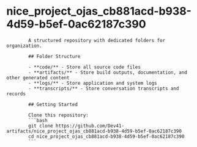 # nice_project_ojas_cb881acd-b938-4d59-b5ef-0ac62187c390
            A structured repository with dedicated folders for organization.

            ## Folder Structure

            - **code/** - Store all source code files
            - **artifacts/** - Store build outputs, documentation, and other generated content
            - **logs/** - Store application and system logs
            - **transcripts/** - Store conversation transcripts and records

            ## Getting Started

            Clone this repository:
            ```bash
            git clone https://github.com/Dev41-artifacts/nice_project_ojas_cb881acd-b938-4d59-b5ef-0ac62187c390
            cd nice_project_ojas_cb881acd-b938-4d59-b5ef-0ac62187c390
            ```
            